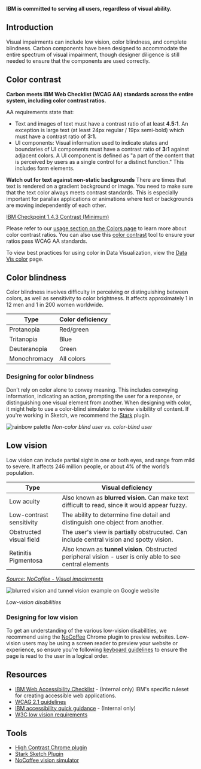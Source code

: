 **IBM is committed to serving all users, regardless of visual ability.**

## Introduction
Visual impairments can include low vision, color blindness, and complete blindness. Carbon components have been designed to accommodate the entire spectrum of visual impairment, though designer diligence is still needed to ensure that the components are used correctly.

## Color contrast
**Carbon meets IBM Web Checklist (WCAG AA) standards across the entire system, including color contrast ratios.**

AA requirements state that:

* Text and images of text must have a contrast ratio of at least **4.5:1**. An exception is large text (at least 24px regular / 19px semi-bold) which must have a contrast ratio of **3:1.**
* UI components: Visual information used to indicate states and boundaries of UI components must have a contrast ratio of **3:1** against adjacent colors. A UI component is defined as "a part of the content that is perceived by users as a single control for a distinct function." This includes form elements.

**Watch out for text against non-static backgrounds**
There are times that text is rendered on a gradient background or image. You need to make sure that the text color always meets contrast standards. This is especially important for parallax applications or animations where text or backgrounds are moving independently of each other.

[IBM Checkpoint 1.4.3 Contrast (Minimum)](https://www.ibm.com/able/guidelines/ci162/contrast.html)


Please refer to our [usage section on the Colors page](/style/colors/usage) to learn more about color contrast ratios. You can also use this [color contrast](https://marijohannessen.github.io/color-contrast-checker/) tool to ensure your ratios pass WCAG AA standards.


To view best practices for using color in Data Visualization, view the [Data Vis color](/data-vis/overview/colors) page.

## Color blindness
Color blindness involves difficulty in perceiving or distinguishing between colors, as well as sensitivity to color brightness. It affects approximately 1 in 12 men and 1 in 200 women worldwide.

| Type | Color deficiency |
|------| ----------------|
| Protanopia | Red/green |
| Tritanopia | Blue      |
| Deuteranopia | Green   |
| Monochromacy | All colors |  

### Designing for color blindness
Don't rely on color alone to convey meaning. This includes conveying information, indicating an action, prompting the user for a response, or distinguishing one visual element from another. When designing with color, it might help to use a color-blind simulator to review visibility of content. If you're working in Sketch, we recommend the [Stark](http://www.getstark.co/) plugin.  


![rainbow palette](images/color-accessibility-1.png)
_Non-color blind user vs. color-blind user_


## Low vision
Low vision can include partial sight in one or both eyes, and range from mild to severe. It affects 246 million people, or about 4% of the world’s population.

| Type | Visual deficiency |
|------| ----------------|
| Low acuity | Also known as **blurred vision.** Can make text difficult to read, since it would appear fuzzy. |
| Low-contrast sensitivity | The ability to determine fine detail and distinguish one object from another.     |
| Obstructed visual field | The user's view is partially obstrucuted. Can include central vision and spotty vision.  |
| Retinitis Pigmentosa | Also known as **tunnel vision**. Obstructed peripheral vision - user is only able to see central elements  |

_[Source: NoCoffee - Visual impairments ](https://accessgarage.wordpress.com/2013/02/09/458/)_

![blurred vision and tunnel vision example on Google website](images/color-accessibility-2.png)

_Low-vision disabilities_

### Designing for low vision
To get an understanding of the various low-vision disabilities, we recommend using the [NoCoffee](https://chrome.google.com/webstore/detail/nocoffee/jjeeggmbnhckmgdhmgdckeigabjfbddl) Chrome plugin to preview websites. Low-vision users may be using a screen reader to preview your website or experience, so ensure you're following [keyboard guidelines](/guidelines/accessibility/keyboard) to ensure the page is read to the user in a logical order.


## Resources
- [IBM Web Accessibility Checklist](https://www.ibm.com/able/guidelines/ci162/accessibility_checklist.html) - (Internal only) IBM's specific ruleset for creating accessible web applications.
- [WCAG 2.1 guidelines](https://www.w3.org/TR/WCAG21/)
- [IBM accessibility quick guidance](https://w3.ibm.com/able/devtest/quick/) - (Internal only)
- [W3C low vision requirements](https://www.w3.org/TR/low-vision-needs/)

## Tools
- [High Contrast Chrome plugin](https://chrome.google.com/webstore/detail/high-contrast/djcfdncoelnlbldjfhinnjlhdjlikmph/related?hl=en)
- [Stark Sketch Plugin](http://www.getstark.co/)
- [NoCoffee vision simulator](https://chrome.google.com/webstore/detail/nocoffee/jjeeggmbnhckmgdhmgdckeigabjfbddl)
